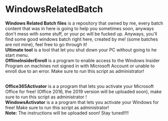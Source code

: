 # WindowsRelatedBatch
**Windows Related Batch files** is a repository that owned by me, every batch content that was in here is going to help you sometimes soon, anyways don't mess with some stuff, 
or your pc will be fucked up. Anyways, you'll find some good windows batch right here, created by me! (some batches are not mine), feel free to go through it!
<br>**Ultimate tool** is a tool that let you shut down your PC without going to he start menu.
<br>**OfflineInsiderEnroll** is a program to enable access to the Windows Insider Program on machines not signed in with Microsoft Account or unable to enroll due to an error. Make sure to run this script as administrator!

<br>**Office365Activator** is a a program that lets you activate your Microsoft Office for free! (Office 2016, the 2019 version will be uploaded soon), make sure to run this script as administrator !
<br>**WindowsActivator** is a a program that lets you activate your Windows for free! Make sure to run this script as administrator!
<br>**Note:** The instructions will be uploaded soon! Stay tuned!!!!
